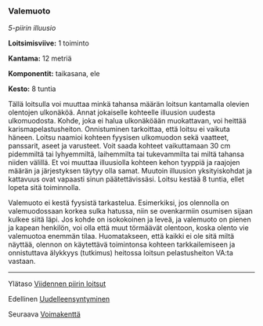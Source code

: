### Valemuoto

*5-piirin illuusio*

**Loitsimisviive:** 1 toiminto

**Kantama:** 12 metriä

**Komponentit:** taikasana, ele

**Kesto:** 8 tuntia

Tällä loitsulla voi muuttaa minkä tahansa määrän loitsun kantamalla olevien olentojen ulkonäköä. Annat jokaiselle kohteelle illuusion uudesta ulkomuodosta. Kohde, joka ei halua ulkonäköään muokattavan, voi heittää karismapelastusheiton. Onnistuminen tarkoittaa, että loitsu ei vaikuta häneen. Loitsu naamioi kohteen fyysisen ulkomuodon sekä vaatteet, panssarit, aseet ja varusteet. Voit saada kohteet vaikuttamaan 30 cm pidemmiltä tai lyhyemmiltä, laihemmilta tai tukevammilta tai miltä tahansa niiden välillä. Et voi muuttaa illuusiolla kohteen kehon tyyppiä ja raajojen määrän ja järjestyksen täytyy olla samat. Muutoin illuusion yksityiskohdat ja kattavuus ovat vapaasti sinun päätettävissäsi. Loitsu kestää 8 tuntia, ellet lopeta sitä toiminnolla.

Valemuoto ei kestä fyysistä tarkastelua. Esimerkiksi, jos olennolla on valemuodossaan korkea sulka hatussa, niin se ovenkarmiin osumisen sijaan kulkee siitä läpi. Jos kohde on isokokoinen ja leveä, ja valemuoto on pienen ja kapean henkilön, voi olla että muut törmäävät olentoon, koska olento vie valemuotoa enemmän tilaa. Huomatakseen, että kaikki ei ole sitä miltä näyttää, olennon on käytettävä toimintonsa kohteen tarkkailemiseen ja onnistuttava älykkyys (tutkimus) heitossa loitsun pelastusheiton VA:ta vastaan.

---

Ylätaso [Viidennen piirin loitsut](5_piirin_loitsut)

Edellinen [Uudelleensyntyminen](Uudelleensyntyminen)

Seuraava [Voimakenttä](Voimakenttä)

